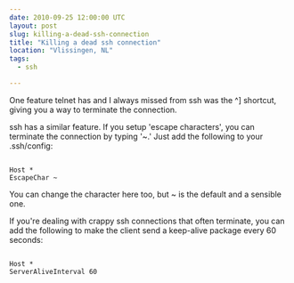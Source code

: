 ```yaml
---
date: 2010-09-25 12:00:00 UTC
layout: post
slug: killing-a-dead-ssh-connection
title: "Killing a dead ssh connection"
location: "Vlissingen, NL"
tags:
  - ssh

---
```

<p>One feature telnet has and I always missed from ssh was the ^] shortcut, giving you a way to terminate the connection.</p>

<p>ssh has a similar feature. If you setup 'escape characters', you can terminate the connection by typing '~.' Just add the following to your .ssh/config:</p>

```

Host *
EscapeChar ~

```

<p>You can change the character here too, but ~ is the default and a sensible one.</p>

<p>If you're dealing with crappy ssh connections that often terminate, you can add the following to make the client send a keep-alive package every 60 seconds:</p>

```

Host *
ServerAliveInterval 60

```
